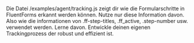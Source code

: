 Die Datei /examples/agent/tracking.js zeigt dir wie die Formularschritte in FluentForms erkannt werden können. Nutze nur diese Information davon. Also wie die informationen von .ff-step-titles, .ff_active, .step-number usw. verwendet werden. Lerne davon. Entwickle deinen eigenen Trackingprozess der robust und effizient ist.

